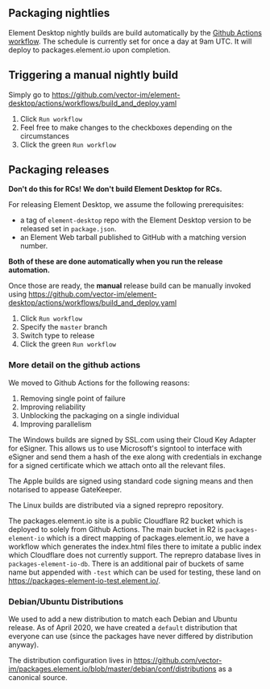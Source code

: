 ## Packaging nightlies

Element Desktop nightly builds are build automatically by the [Github Actions workflow](https://github.com/vector-im/element-desktop/blob/develop/.github/workflows/build_and_deploy.yaml).
The schedule is currently set for once a day at 9am UTC. It will deploy to packages.element.io upon completion.

## Triggering a manual nightly build

Simply go to https://github.com/vector-im/element-desktop/actions/workflows/build_and_deploy.yaml

1. Click `Run workflow`
1. Feel free to make changes to the checkboxes depending on the circumstances
1. Click the green `Run workflow`

## Packaging releases

**Don't do this for RCs! We don't build Element Desktop for RCs.**

For releasing Element Desktop, we assume the following prerequisites:

-   a tag of `element-desktop` repo with the Element Desktop version to be released set in `package.json`.
-   an Element Web tarball published to GitHub with a matching version number.

**Both of these are done automatically when you run the release automation.**

Once those are ready, the **manual** release build can be manually invoked using https://github.com/vector-im/element-desktop/actions/workflows/build_and_deploy.yaml

1. Click `Run workflow`
1. Specify the `master` branch
1. Switch type to release
1. Click the green `Run workflow`

### More detail on the github actions

We moved to Github Actions for the following reasons:

1. Removing single point of failure
2. Improving reliability
3. Unblocking the packaging on a single individual
4. Improving parallelism

The Windows builds are signed by SSL.com using their Cloud Key Adapter for eSigner.
This allows us to use Microsoft's signtool to interface with eSigner and send them a hash of the exe along with
credentials in exchange for a signed certificate which we attach onto all the relevant files.

The Apple builds are signed using standard code signing means and then notarised to appease GateKeeper.

The Linux builds are distributed via a signed reprepro repository.

The packages.element.io site is a public Cloudflare R2 bucket which is deployed to solely from Github Actions.
The main bucket in R2 is `packages-element-io` which is a direct mapping of packages.element.io,
we have a workflow which generates the index.html files there to imitate a public index which Cloudflare does not currently support.
The reprepro database lives in `packages-element-io-db`.
There is an additional pair of buckets of same name but appended with `-test` which can be used for testing,
these land on https://packages-element-io-test.element.io/.

### Debian/Ubuntu Distributions

We used to add a new distribution to match each Debian and Ubuntu release. As of April 2020, we have created a `default` distribution that everyone can use (since the packages have never differed by distribution anyway).

The distribution configuration lives in https://github.com/vector-im/packages.element.io/blob/master/debian/conf/distributions as a canonical source.
